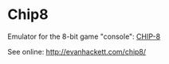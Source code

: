 # Chip8

Emulator for the 8-bit game "console": [CHIP-8](https://en.wikipedia.org/wiki/CHIP-8)

See online: http://evanhackett.com/chip8/
